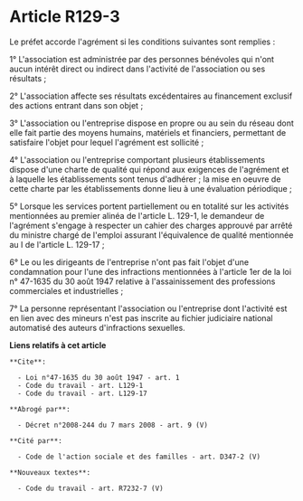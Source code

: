 # Article R129-3

Le préfet accorde l'agrément si les conditions suivantes sont remplies :

1° L'association est administrée par des personnes bénévoles qui n'ont aucun intérêt direct ou indirect dans l'activité de
l'association ou ses résultats ;

2° L'association affecte ses résultats excédentaires au financement exclusif des actions entrant dans son objet ;

3° L'association ou l'entreprise dispose en propre ou au sein du réseau dont elle fait partie des moyens humains, matériels
et financiers, permettant de satisfaire l'objet pour lequel l'agrément est sollicité ;

4° L'association ou l'entreprise comportant plusieurs établissements dispose d'une charte de qualité qui répond aux exigences
de l'agrément et à laquelle les établissements sont tenus d'adhérer ; la mise en oeuvre de cette charte par les
établissements donne lieu à une évaluation périodique ;

5° Lorsque les services portent partiellement ou en totalité sur les activités mentionnées au premier alinéa de l'article L.
129-1, le demandeur de l'agrément s'engage à respecter un cahier des charges approuvé par arrêté du ministre chargé de
l'emploi assurant l'équivalence de qualité mentionnée au I de l'article L. 129-17 ;

6° Le ou les dirigeants de l'entreprise n'ont pas fait l'objet d'une condamnation pour l'une des infractions mentionnées à
l'article 1er de la loi n° 47-1635 du 30 août 1947 relative à l'assainissement des professions commerciales et
industrielles ;

7° La personne représentant l'association ou l'entreprise dont l'activité est en lien avec des mineurs n'est pas inscrite au
fichier judiciaire national automatisé des auteurs d'infractions sexuelles.

**Liens relatifs à cet article**

	**Cite**:

	  - Loi n°47-1635 du 30 août 1947 - art. 1
	  - Code du travail - art. L129-1
	  - Code du travail - art. L129-17

	**Abrogé par**:

	  - Décret n°2008-244 du 7 mars 2008 - art. 9 (V)

	**Cité par**:

	  - Code de l'action sociale et des familles - art. D347-2 (V)

	**Nouveaux textes**:

	  - Code du travail - art. R7232-7 (V)

